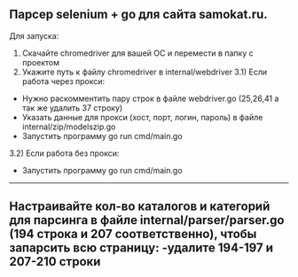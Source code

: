 Парсер selenium + go для сайта samokat.ru.
-
Для запуска:
1) Скачайте chromedriver для вашей ОС и перемести в папку с проектом
2) Укажите путь к файлу chromedriver в internal/webdriver
3.1) Если работа через прокси:
  -  Нужно раскомментить пару строк в файле webdriver.go (25,26,41 а так же удалить 37 строку)
  -  Указать данные для прокси (хост, порт, логин, пароль) в файле internal/zip/modelszip.go
  -  Запустить программу go run cmd/main.go
     
3.2) Если работа без прокси:
  - Запустить программу go run cmd/main.go
-----------------------------------------------------------------------------------------------
Настраивайте кол-во каталогов и категорий для парсинга в файле internal/parser/parser.go (194 строка и 207 соответственно), чтобы запарсить всю страницу:
  -удалите 194-197 и 207-210 строки
  - 
    
